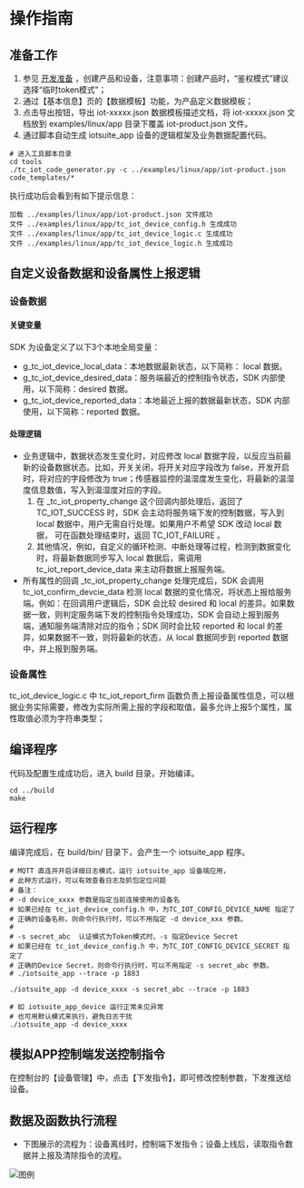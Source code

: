 # 操作指南
## 准备工作
1. 参见 [开发准备](https://github.com/tencentyun/tencent-cloud-iotsuite-embedded-c/blob/master/README.md) ，创建产品和设备，注意事项：创建产品时，“鉴权模式”建议选择“临时token模式”；
2. 通过【基本信息】页的【数据模板】功能，为产品定义数据模板；
3. 点击导出按钮，导出 iot-xxxxx.json 数据模板描述文档，将 iot-xxxxx.json 文档放到 examples/linux/app 目录下覆盖 iot-product.json 文件。
4. 通过脚本自动生成 iotsuite_app 设备的逻辑框架及业务数据配置代码。

```shell
# 进入工具脚本目录
cd tools
./tc_iot_code_generator.py -c ../examples/linux/app/iot-product.json code_templates/*
```

执行成功后会看到有如下提示信息：
```shell
加载 ../examples/linux/app/iot-product.json 文件成功
文件 ../examples/linux/app/tc_iot_device_config.h 生成成功
文件 ../examples/linux/app/tc_iot_device_logic.c 生成成功
文件 ../examples/linux/app/tc_iot_device_logic.h 生成成功
```


## 自定义设备数据和设备属性上报逻辑
### 设备数据
#### 关键变量
SDK 为设备定义了以下3个本地全局变量：
- g_tc_iot_device_local_data：本地数据最新状态，以下简称： local
    数据。
- g_tc_iot_device_desired_data：服务端最近的控制指令状态，SDK 内部使用，以下简称：desired 数据。
- g_tc_iot_device_reported_data：本地最近上报的数据最新状态，SDK
    内部使用，以下简称：reported 数据。

#### 处理逻辑
- 业务逻辑中，数据状态发生变化时，对应修改 local 数据字段，以反应当前最新的设备数据状态。比如，开关关闭，将开关对应字段改为 false，开发开启时，将对应的字段修改为 true；传感器监控的温湿度发生变化，将最新的温湿度信息数值，写入到温湿度对应的字段。
    1. 在 _tc_iot_property_change 这个回调内部处理后，返回了
       TC_IOT_SUCCESS 时，SDK 会主动将服务端下发的控制数据，写入到 local
       数据中，用户无需自行处理。如果用户不希望 SDK 改动 local 数据，
       可在函数处理结束时，返回 TC_IOT_FAILURE 。
    2. 其他情况，例如，自定义的循环检测、中断处理等过程，检测到数据变化时，将最新数据同步写入 local 数据后，需调用 tc_iot_report_device_data 来主动将数据上报服务端。
- 所有属性的回调 _tc_iot_property_change 处理完成后，SDK 会调用 tc_iot_confirm_devcie_data 检测 local 数据的变化情况，将状态上报给服务端。例如：在回调用户逻辑后，SDK 会比较 desired 和 local 的差异。如果数据一致，则判定服务端下发的控制指令处理成功，SDK 会自动上报到服务端，通知服务端清除对应的指令；SDK 同时会比较 reported 和 local 的差异，如果数据不一致，则将最新的状态，从 local 数据同步到 reported 数据中，并上报到服务端。

### 设备属性
tc_iot_device_logic.c 中 tc_iot_report_firm 函数负责上报设备属性信息，可以根据业务实际需要，修改为实际所需上报的字段和取值，最多允许上报5个属性，属性取值必须为字符串类型；


## 编译程序
代码及配置生成成功后，进入 build 目录，开始编译。

```shell
cd ../build
make
```

## 运行程序

编译完成后，在 build/bin/ 目录下，会产生一个 iotsuite_app 程序。

```shell
# MQTT 直连并开启详细日志模式，运行 iotsuite_app 设备端应用，
# 此种方式运行，可以有效查看日志及抓包定位问题
# 备注：
# -d device_xxxx 参数是指定当前连接使用的设备名
# 如果已经在 tc_iot_device_config.h 中，为TC_IOT_CONFIG_DEVICE_NAME 指定了
# 正确的设备名称，则命令行执行时，可以不用指定 -d device_xxx 参数。
#
# -s secret_abc  认证模式为Token模式时，-s 指定Device Secret
# 如果已经在 tc_iot_device_config.h 中，为TC_IOT_CONFIG_DEVICE_SECRET 指定了
# 正确的Device Secret，则命令行执行时，可以不用指定 -s secret_abc 参数。
# ./iotsuite_app --trace -p 1883

./iotsuite_app -d device_xxxx -s secret_abc --trace -p 1883

# 如 iotsuite_app_device 运行正常未见异常
# 也可用默认模式来执行，避免日志干扰
./iotsuite_app -d device_xxxx

```

## 模拟APP控制端发送控制指令
在控制台的【设备管理】中，点击【下发指令】，即可修改控制参数，下发推送给设备。

## 数据及函数执行流程
- 下图展示的流程为：设备离线时，控制端下发指令；设备上线后，读取指令数据并上报及清除指令的流程。

![图例](https://raw.githubusercontent.com/tencentyun/tencent-cloud-iotsuite-embedded-c/master/docs/iot-control-process.svg?sanitize=true)
